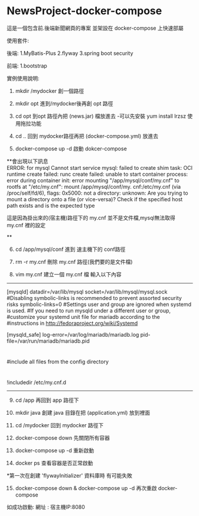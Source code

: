 # NewsProject-docker-compose

這是一個包含前.後端新聞網頁的專案
並架設在 docker-compose 上快速部屬 


使用套件:

後端:   1.MyBatis-Plus
        2.flyway
        3.spring boot security
        
        
前端:   1.bootstrap

實例使用說明:
1.  mkdir /mydocker    創一個路徑


2.  mkdir opt     進到/mydocker後再創 opt 路徑

3.  cd opt       到opt 路徑內把 (news.jar) 檔放進去  -可以先安裝 yum install lrzsz 使用拖拉功能

4. cd ..    回到 mydocker路徑再把 (docker-compose.yml) 放進去

5.  docker-compose up -d    啟動 dokcer-compose

**會出現以下訊息  
ERROR: for mysql  Cannot start service mysql: failed to create shim task: OCI runtime create 
failed: runc create failed: unable to start container process: error during container init: 
error mounting "/app/mysql/conf/my.cnf" to rootfs at "/etc/my.cnf": mount /app/mysql/conf/my.
cnf:/etc/my.cnf (via /proc/self/fd/6), flags: 0x5000: not a directory: unknown: Are you trying
to mount a directory onto a file (or vice-versa)? Check if the specified host path exists and 
is the expected type

這是因為掛出來的(宿主機)路徑下的 my.cnf 並不是文件檔,mysql無法取得 my.cnf 裡的設定

**

6. cd /app/mysql/conf    進到 速主機下的 conf路徑

7. rm -r my.cnf    刪除 my.cnf 路徑(我們要的是文件檔)

8. vim my.cnf     建立一個 my.cnf 檔 輸入以下內容
--------------------------------------------------------
[mysqld]
datadir=/var/lib/mysql
socket=/var/lib/mysql/mysql.sock
#Disabling symbolic-links is recommended to prevent assorted security risks
symbolic-links=0
#Settings user and group are ignored when systemd is used.
#If you need to run mysqld under a different user or group,
#customize your systemd unit file for mariadb according to the
#instructions in http://fedoraproject.org/wiki/Systemd

[mysqld_safe]
log-error=/var/log/mariadb/mariadb.log
pid-file=/var/run/mariadb/mariadb.pid

#
#include all files from the config directory
#
!includedir /etc/my.cnf.d

------------------------------------------------------------------


9. cd /app     再回到 app 路徑下

10. mkdir java     創建 java 目錄在把 (application.yml) 放到裡面

11. cd /mydocker     回到 mydocker 路徑下

12. docker-compose down     先關閉所有容器

13. docker-compose up -d    重新啟動

14. docker ps  查看容器是否正常啟動 

*第一次在創建 'flywayInitializer' 資料庫時 有可能失敗


15. docker-compose down  & docker-compose up -d   再次重啟 docker-compose

如成功啟動: 網址 : 宿主機IP:8080  








